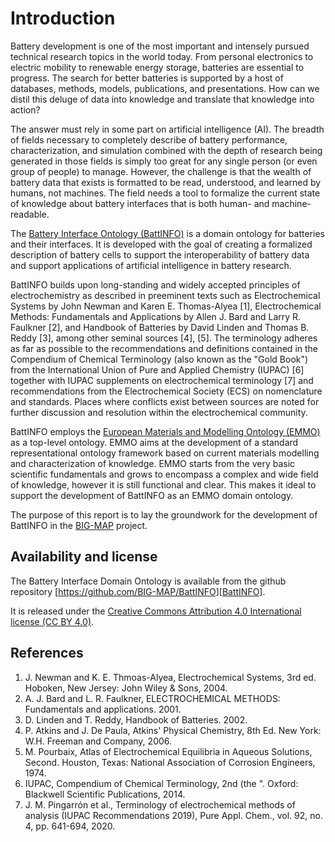 # Introduction

Battery development is one of the most important and intensely pursued technical research topics in the world today. From personal electronics to electric mobility to renewable energy storage, batteries are essential to progress. The search for better batteries is supported by a host of databases, methods, models, publications, and presentations. How can we distil this deluge of data into knowledge and translate that knowledge into action?

The answer must rely in some part on artificial intelligence (AI). The breadth of fields necessary to completely describe of battery performance, characterization, and simulation combined with the depth of research being generated in those fields is simply too great for any single person (or even group of people) to manage. However, the challenge is that the wealth of battery data that exists is formatted to be read, understood, and learned by humans, not machines. The field needs a tool to formalize the current state of knowledge about battery interfaces that is both human- and machine-readable.

The [Battery Interface Ontology (BattINFO)][BattINFO] is a domain ontology for batteries and their interfaces. It is developed with the goal of creating a formalized description of battery cells to support the interoperability of battery data and support applications of artificial intelligence in battery research.

BattINFO builds upon long-standing and widely accepted principles of electrochemistry as described in preeminent texts such as Electrochemical Systems by John Newman and Karen E. Thomas-Alyea [1], Electrochemical Methods: Fundamentals and Applications by Allen J. Bard and Larry R. Faulkner [2], and Handbook of Batteries by David Linden and Thomas B. Reddy [3], among other seminal sources [4], [5]. The terminology adheres as far as possible to the recommendations and definitions contained in the Compendium of Chemical Terminology (also known as the "Gold Book") from the International Union of Pure and Applied Chemistry (IUPAC) [6] together with IUPAC supplements on electrochemical terminology [7] and recommendations from the Electrochemical Society (ECS) on nomenclature and standards. Places where conflicts exist between sources are noted for further discussion and resolution within the electrochemical community.

BattINFO employs the [European Materials and Modelling Ontology (EMMO)][EMMO] as a top-level ontology. EMMO aims at the development of a standard representational ontology framework based on current materials modelling and characterization of knowledge. EMMO starts from the very basic scientific fundamentals and grows to encompass a complex and wide field of knowledge, however it is still functional and clear. This makes it ideal to support the development of BattINFO as an EMMO domain ontology.

The purpose of this report is to lay the groundwork for the development of BattINFO in the [BIG-MAP][BIG-MAP] project.


## Availability and license
The Battery Interface Domain Ontology is available from the github repository
[https://github.com/BIG-MAP/BattINFO][BattINFO].

It is released under the [Creative Commons Attribution 4.0 International license (CC BY 4.0)][CC-BY-4.0].


## References
1.	J. Newman and K. E. Thmoas-Alyea, Electrochemical Systems, 3rd ed. Hoboken, New Jersey: John Wiley & Sons, 2004.
2.	A. J. Bard and L. R. Faulkner, ELECTROCHEMICAL METHODS: Fundamentals and applications. 2001.
3.	D. Linden and T. Reddy, Handbook of Batteries. 2002.
4.	P. Atkins and J. De Paula, Atkins' Physical Chemistry, 8th Ed. New York: W.H. Freeman and Company, 2006.
5.	M. Pourbaix, Atlas of Electrochemical Equilibria in Aqueous Solutions, Second. Houston, Texas: National Association of Corrosion Engineers, 1974.
6.	IUPAC, Compendium of Chemical Terminology, 2nd (the ". Oxford: Blackwell Scientific Publications, 2014.
7.	J. M. Pingarrón et al., Terminology of electrochemical methods of analysis (IUPAC Recommendations 2019), Pure Appl. Chem., vol. 92, no. 4, pp. 641-694, 2020.



[BattINFO]: https://github.com/BIG-MAP/BattINFO
[EMMO]: https://github.com/emmo-repo/EMMO/
[BIG-MAP]: http://www.big-map.eu/
[CC-BY-4.0]: https://creativecommons.org/licenses/by/4.0/legalcode
